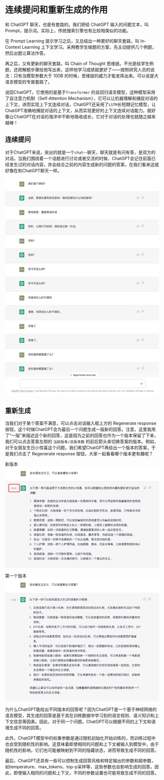 # 连续提问和重新生成的作用


和 ChatGPT 聊天，也是有套路的。我们把给 ChatGPT 输入的问题文本，叫 Prompt，提示词。实际上，传统搜索引擎也有比较相类似的功能。

在 Prompt Learning 提示学习之后，又总结出一种更好的聊天套路，叫 In-Context Learning 上下文学习。采用教学生做题的方案，先主动提供几个例题，然后出题让算法作答。

再之后，又有更新的聊天套路，叫 Chain of Thought 思维链。不光是给学生例题，还把解题步骤给他写出来，这样他学习成绩就更好了——按照研究人员的说法：只有当模型参数大于 100B 的时候，思维链的威力才能发挥出来。可以说是大语言模型的专属套路了。

说回ChatGPT，它使用的是基于```Transformer``` 的自回归语言模型，这种模型采用了自注意力机制（Self-Attention Mechanism），它可以让机器理解和捕捉对话的上下文，进而实现上下文连续对话，ChatGPT还采用了```LSTM```长短期记忆模型，让ChatGPT准确地捕捉对话的上下文，从而实现更好的上下文连续对话能力。就好像让ChatGPT在对话的海洋中不断地吸收成长，它对于对话的处理也就随之越来越棒！

## 连续提问

对于ChatGPT来说，突出的就是一个```chat```--聊天，聊天就是有问有答，是双方的对话。当我们围绕着一个话题进行讨论或者交流的时候，ChatGPT会记住前面已经发生过的对话内容，并会结合之前的内容生成新的问题的答案，在我们看来这就好像在和ChatGPT聊天一样。

![intro](../images/webpage/chat_continu.png)

## 重新生成

当我们对于某个答案不满意，可以点击对话输入框上方的 Regenerate response 按钮，这个时候ChatGPT会为最后一个问题生成一版新的回答。注意，这里我用了“一版”来描述这个新的回答，这是因为之前的回答也作为一个版本保留了下来，我们可以点击答案左侧的 ```当前版本/总版本数``` 的前后箭头来切换答案的版本。例如，对于女朋友生日小惊喜这个问题，我们希望ChatGPT再给出一个版本的答案，于是我们点击了 Regenerate response 按钮，大家一起看看哪个版本更有趣呢？

新版本
![intro](../images/webpage/chat_regen2.png)

第一个版本
![intro](../images/webpage/chat_regen1.png)

为什么ChatGPT能给出不同版本的回答呢？因为ChatGPT是一个基于神经网络的语言模型，其生成的回答是基于其在训练数据中学习到的语言规则、语义知识和上下文信息等因素。因此，对于同一个问题，ChatGPT可以根据不同的上下文和语境生成不同的回答。

此外，ChatGPT模型中的权重参数是通过随机初始化开始训练的，而训练过程中也会受到随机性的影响。这意味着即使相同的问题和上下文被输入到模型中，由于随机性的影响，它们也可能被映射到不同的隐藏状态，进而导致生成不同的回答。

最后，ChatGPT还具有一些可以控制生成回答风格和特定输出的参数和超参数，如temperature、max_tokens、top-p采样等，这些参数也会影响生成的回答。因此，即使输入相同的问题和上下文，不同的参数设置也可能导致生成不同的回答。

